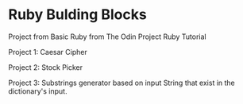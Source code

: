 # Ruby Bulding Blocks
Project from Basic Ruby from The Odin Project Ruby Tutorial


Project 1: Caesar Cipher

Project 2: Stock Picker

Project 3: Substrings generator based on input String that exist in the dictionary's input.

